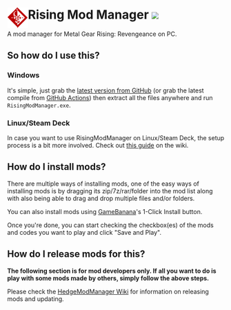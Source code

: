 <h1>
    <a href="#--------------------rising-mod-manager">
        <img width="48" align="left" src="https://github.com/RevOcelotMGS/RisingModManager/raw/rewrite/HedgeModManager/Resources/Graphics/icon256.png">
    </a>
    Rising Mod Manager
    <img src="https://github.com/RevOcelotMGS/RisingModManager/actions/workflows/build.yml/badge.svg">
</h1>

A mod manager for Metal Gear Rising: Revengeance on PC.

## So how do I use this?
### Windows
It's simple, just grab the [latest version from GitHub](https://github.com/RevOcelotMGS/RisingModManager/releases/latest) (or grab the latest compile from [GitHub Actions](https://nightly.link/RevOcelotMGS/RisingModManager/workflows/build/rewrite/RisingModManager-Release.zip)) then extract all the files anywhere and run `RisingModManager.exe`.

### Linux/Steam Deck
In case you want to use RisingModManager on Linux/Steam Deck, the setup process is a bit more involved. Check out [this guide](https://github.com/RevOcelotMGS/RisingModManager/wiki/Running-on-Linux-(Wine)) on the wiki.

## How do I install mods?
There are multiple ways of installing mods, one of the easy ways of installing mods is by dragging its zip/7z/rar/folder into the mod list along with also being able to drag and drop multiple files and/or folders.

You can also install mods using [GameBanana](https://gamebanana.com)'s 1-Click Install button. 

Once you're done, you can start checking the checkbox(es) of the mods and codes you want to play and click "Save and Play".

## How do I release mods for this?
**The following section is for mod developers only. If all you want to do is play with some mods made by others, simply follow the above steps.**

Please check the [HedgeModManager Wiki](https://github.com/RevOcelotMGS/RisingModManager/wiki) for information on releasing mods and updating.

